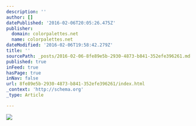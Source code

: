 ```yaml
---
description: ''
author: []
datePublished: '2016-02-06T20:05:26.475Z'
publisher:
  domain: colorpalettes.net
  name: colorpalettes.net
dateModified: '2016-02-06T19:58:42.279Z'
title: ''
sourcePath: _posts/2016-02-06-8fe89e5b-2930-4873-b841-352efe396261.md
published: true
inFeed: true
hasPage: true
inNav: false
url: 8fe89e5b-2930-4873-b841-352efe396261/index.html
_context: 'http://schema.org'
_type: Article

---
```

![](http://colorpalettes.net/wp-content/uploads/2016/01/color-palette-2610.png)